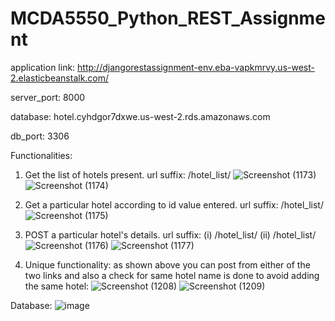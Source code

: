 # MCDA5550_Python_REST_Assignment

application link: http://djangorestassignment-env.eba-vapkmrvy.us-west-2.elasticbeanstalk.com/

server_port: 8000

database: hotel.cyhdgor7dxwe.us-west-2.rds.amazonaws.com

db_port: 3306

Functionalities:

1. Get the list of hotels present. url suffix: /hotel_list/
![Screenshot (1173)](https://user-images.githubusercontent.com/90723999/156293696-82dcf6dc-d7a8-4b3e-a722-2a43ed676032.png)
![Screenshot (1174)](https://user-images.githubusercontent.com/90723999/156293734-413f7439-e732-4d38-9ead-21a20f22c8ed.png)

2. Get a particular hotel according to id value entered. url suffix: /hotel_list/<id>
![Screenshot (1175)](https://user-images.githubusercontent.com/90723999/156293757-d638db74-67bb-44b6-a488-623ad73dfc93.png)


3. POST a particular hotel's details. url suffix: (i)  /hotel_list/<id>   (ii)  /hotel_list/
![Screenshot (1176)](https://user-images.githubusercontent.com/90723999/156293790-b7931ddb-4775-4e58-bc39-c87c648fdc46.png)
![Screenshot (1177)](https://user-images.githubusercontent.com/90723999/156293823-fd3ea818-33b0-40fb-aefb-f1a1d81da9b9.png)

4. Unique functionality: as shown above you can post from either of the two links and also a check for same hotel name is done to avoid adding the same hotel:
![Screenshot (1208)](https://user-images.githubusercontent.com/90723999/156299652-3fc44661-bf0b-4b33-bc61-1da67d8be8b9.png)
![Screenshot (1209)](https://user-images.githubusercontent.com/90723999/156299610-f012bd1c-b7e1-4d4b-a7d7-d0d731ecfd53.png)


Database:
![image](https://user-images.githubusercontent.com/90723999/156294467-c2080c22-77e9-4502-b68e-268c609dba0c.png)

